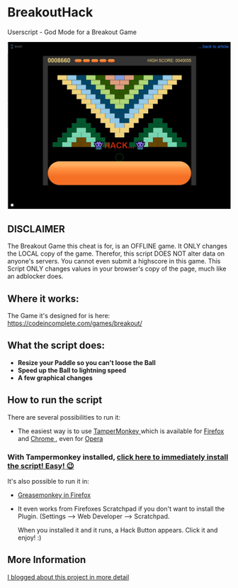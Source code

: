 # BreakoutHack
Userscript - God Mode for a Breakout Game

![alt text](https://github.com/johnnyawesome/BreakoutHack/blob/master/breakoutHack.jpg)


## DISCLAIMER ##

The Breakout Game this cheat is for, is an OFFLINE game. It ONLY changes the LOCAL copy of the game.
Therefor, this script DOES NOT alter data on anyone's servers. You cannot even submit a highscore in this game.
This Script ONLY changes values in your browser's copy of the page, much like an adblocker does.

## Where it works: ##

The Game it's designed for is here:
https://codeincomplete.com/games/breakout/

## What the script does: ##

- **Resize your Paddle so you can't loose the Ball**
- **Speed up the Ball to lightning speed**
- **A few graphical changes**

## How to run the script

There are several possibilities to run it:
 - The easiest way is to use [TamperMonkey ](https://www.google.ch/search?q=tampermonkey) which is available for [Firefox ](https://addons.mozilla.org/en-US/firefox/addon/tampermonkey/) and [Chrome ](https://chrome.google.com/webstore/search/tampermonkey), even for [Opera ](https://addons.opera.com/de/search/?query=Tampermonkey)
 ### With Tampermonkey installed,  [click here to immediately install the script! Easy! 😉](https://github.com/johnnyawesome/BreakoutHack/raw/master/Breakout%20Cheat.user.js)

It's also possible to run it in:
 -  [Greasemonkey in Firefox ](https://addons.mozilla.org/en-US/firefox/addon/greasemonkey/)
 - It even works from Firefoxes Scratchpad if you don't want to install the Plugin.
   (Settings --> Web Developer --> Scratchpad. 
   
   When you installed it and it runs, a Hack Button appears. Click it and enjoy! :)

## More Information

[I blogged about this project in more detail](https://breaksome.tech/browsergame-hack-3---breaking-a-breakout-game/)
